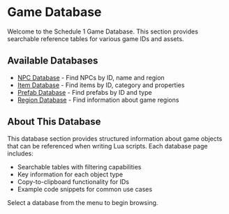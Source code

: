# Game Database

Welcome to the Schedule 1 Game Database. This section provides searchable reference tables for various game IDs and assets.

## Available Databases

- [NPC Database](./npcs) - Find NPCs by ID, name and region
- [Item Database](./items) - Find items by ID, category and properties
- [Prefab Database](./prefabs) - Find prefabs by ID and type
- [Region Database](./regions) - Find information about game regions

## About This Database

This database section provides structured information about game objects that can be referenced when writing Lua scripts. Each database page includes:

- Searchable tables with filtering capabilities
- Key information for each object type
- Copy-to-clipboard functionality for IDs
- Example code snippets for common use cases

Select a database from the menu to begin browsing. 